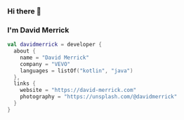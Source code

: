 ### Hi there 👋
### I'm David Merrick

```kotlin
val davidmerrick = developer {
  about {
    name = "David Merrick"
    company = "VEVO"
    languages = listOf("kotlin", "java")
  },
  links {
    website = "https://david-merrick.com"
    photography = "https://unsplash.com/@davidmerrick"
  }
}
```
